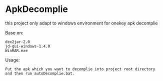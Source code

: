 # ApkDecomplie
this project only adapt to windows environment for onekey apk decomplie 

Base on:

    dex2jar-2.0
    jd-gui-windows-1.4.0
    WinRAR.exe
    
Usage:

    Put the apk which you want to decomplie into project root directory 
    and then run autoDecomplie.bat.
